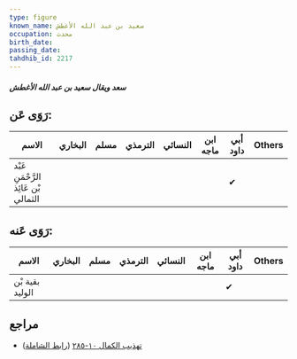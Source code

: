 ```yaml
---
type: figure
known_name: سعيد بن عبد الله الأغطش
occupation: محدث
birth_date:
passing_date:
tahdhib_id: 2217
---
```

##### سعد ويقال سعيد بن عبد الله الأغطش

## رَوَى عَن:
| الاسم                                | البخاري | مسلم | الترمذي | النسائي | ابن ماجه | أبي داود | Others |
| ------------------------------------ | ------- | ---- | ------- | ------- | -------- | -------- | ------ |
| عَبْد الرَّحْمَنِ بْن عَائِذ الثمالي |         |      |         |         |          | ✔        |        |
## رَوَى عَنه:
| الاسم           | البخاري | مسلم | الترمذي | النسائي | ابن ماجه | أبي داود | Others |
| --------------- | ------- | ---- | ------- | ------- | -------- | -------- | ------ |
| بقية بْن الوليد |         |      |         |         |          | ✔        |        |
## مراجع
- [تهذيب الكمال ١٠-٢٨٥](obsidian://open?vault=Tahdhib-al-Kamal&file=Figures/٢٢١٧-سعد%20ويقال%20سعيد%20بن%20عبد%20الله%20الأغطش) ([رابط الشاملة](https://shamela.ws/book/3722/5057))